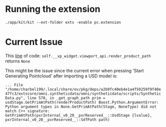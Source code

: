 # Running the extension

`./app/kit/kit --ext-folder exts -enable pc.extension`

# Current Issue

This [line](exts/pc.extension/pc/extension/pointcloud_converter.py#200) of code:
`self.__vp_widget.viewport_api.render_product_path`
returns
`None`

This might be the issue since the current error when pressing 'Start Generating Pointcloud' after importing a USD model is:

`
...
File "/home/charbel199/.local/share/ov/pkg/deps/a2b9fc40eb4e1a4f50259f9f40e47fc3/extscore/omni.syntheticdata/omni/syntheticdata/scripts/SyntheticData.py", line 578, in _get_graph_path
    prim = usdStage.GetPrimAtPath(renderProductPath)
Boost.Python.ArgumentError: Python argument types in
    None.GetPrimAtPath(Stage, NoneType)
did not match C++ signature:
    GetPrimAtPath(pxrInternal_v0_20__pxrReserved__::UsdStage {lvalue}, pxrInternal_v0_20__pxrReserved__::SdfPath path)
`

